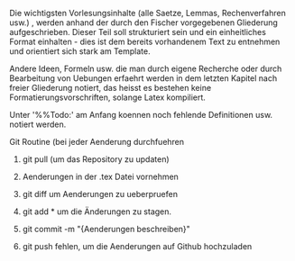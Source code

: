 Die wichtigsten Vorlesungsinhalte (alle Saetze, Lemmas, Rechenverfahren usw.) , werden anhand der durch den Fischer vorgegebenen Gliederung aufgeschrieben. Dieser Teil soll strukturiert sein und ein einheitliches Format einhalten - dies ist dem bereits vorhandenem Text zu entnehmen und orientiert sich stark am Template.

Andere Ideen, Formeln usw. die man durch eigene Recherche oder durch Bearbeitung von Uebungen erfaehrt werden in dem letzten Kapitel nach freier Gliederung notiert, das heisst es bestehen keine Formatierungsvorschriften, solange Latex kompiliert.

Unter '%%Todo:' am Anfang koennen noch fehlende Definitionen usw. notiert werden.


Git Routine (bei jeder Aenderung durchfuehren

1) git pull (um das Repository zu updaten)

2) Aenderungen in der .tex Datei vornehmen

3) git diff um Aenderungen zu ueberpruefen

4) git add * um die Änderungen zu stagen.

5) git commit -m "{Aenderungen beschreiben}"

6) git push fehlen, um die Aenderungen auf Github hochzuladen
